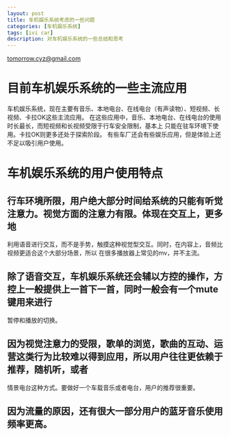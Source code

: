 ```yaml
---
layout: post
title: 车机娱乐系统考虑的一些问题
categories: [车机娱乐系统]
tags: [ivi car]
description: 对车机娱乐系统的一些总结和思考 
---
```


tomorrow.cyz@gmail.com 

# 目前车机娱乐系统的一些主流应用
车机娱乐系统，现在主要有音乐、本地电台、在线电台（有声读物）、短视频、长视频、卡拉OK这些主流应用。
在这些应用中，音乐、本地电台、在线电台的使用时长最长，而短视频和长视频受限于行车安全限制，基本上
只能在驻车环境下使用。卡拉OK则更多还处于探索阶段。
有些车厂还会有些娱乐应用，但是体验上还不足以吸引用户使用。


# 车机娱乐系统的用户使用特点
## 行车环境所限，用户绝大部分时间给系统的只能有听觉注意力。视觉方面的注意力有限。体现在交互上，更多地
利用语音进行交互，而不是手势，触摸这种视觉型交互。同时，在内容上，音频比视频更适合这个大部分场景，所以
在很多播放器上常见的mv，并不主流。

## 除了语音交互，车机娱乐系统还会辅以方控的操作，方控上一般提供上一首下一首，同时一般会有一个mute键用来进行
暂停和播放的切换。

## 因为视觉注意力的受限，歌单的浏览，歌曲的互动、运营这类行为比较难以得到应用，所以用户往往更依赖于推荐，随机听，或者
情景电台这种方式。要做好一个车载音乐或者电台，用户的推荐很重要。

## 因为流量的原因，还有很大一部分用户的蓝牙音乐使用频率更高。


